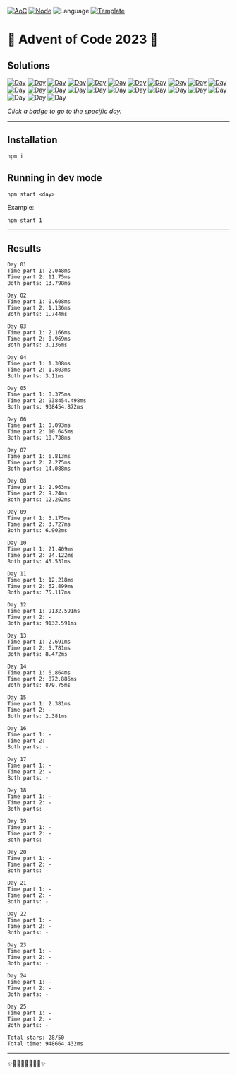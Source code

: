 <!-- Entries between SOLUTIONS and RESULTS tags are auto-generated -->

[![AoC](https://badgen.net/badge/AoC/2023/blue)](https://adventofcode.com/2023)
[![Node](https://badgen.net/badge/Node/v16.13.0+/blue)](https://nodejs.org/en/download/)
![Language](https://badgen.net/badge/Language/TypeScript/blue)
[![Template](https://badgen.net/badge/Template/aocrunner/blue)](https://github.com/caderek/aocrunner)

# 🎄 Advent of Code 2023 🎄

## Solutions

<!--SOLUTIONS-->

[![Day](https://badgen.net/badge/01/%E2%98%85%E2%98%85/green)](src/day01)
[![Day](https://badgen.net/badge/02/%E2%98%85%E2%98%85/green)](src/day02)
[![Day](https://badgen.net/badge/03/%E2%98%85%E2%98%85/green)](src/day03)
[![Day](https://badgen.net/badge/04/%E2%98%85%E2%98%85/green)](src/day04)
[![Day](https://badgen.net/badge/05/%E2%98%85%E2%98%85/green)](src/day05)
[![Day](https://badgen.net/badge/06/%E2%98%85%E2%98%85/green)](src/day06)
[![Day](https://badgen.net/badge/07/%E2%98%85%E2%98%85/green)](src/day07)
[![Day](https://badgen.net/badge/08/%E2%98%85%E2%98%85/green)](src/day08)
[![Day](https://badgen.net/badge/09/%E2%98%85%E2%98%85/green)](src/day09)
[![Day](https://badgen.net/badge/10/%E2%98%85%E2%98%85/green)](src/day10)
[![Day](https://badgen.net/badge/11/%E2%98%85%E2%98%85/green)](src/day11)
[![Day](https://badgen.net/badge/12/%E2%98%85%E2%98%86/yellow)](src/day12)
[![Day](https://badgen.net/badge/13/%E2%98%85%E2%98%85/green)](src/day13)
[![Day](https://badgen.net/badge/14/%E2%98%85%E2%98%85/green)](src/day14)
[![Day](https://badgen.net/badge/15/%E2%98%85%E2%98%86/yellow)](src/day15)
![Day](https://badgen.net/badge/16/%E2%98%86%E2%98%86/gray)
![Day](https://badgen.net/badge/17/%E2%98%86%E2%98%86/gray)
![Day](https://badgen.net/badge/18/%E2%98%86%E2%98%86/gray)
![Day](https://badgen.net/badge/19/%E2%98%86%E2%98%86/gray)
![Day](https://badgen.net/badge/20/%E2%98%86%E2%98%86/gray)
![Day](https://badgen.net/badge/21/%E2%98%86%E2%98%86/gray)
![Day](https://badgen.net/badge/22/%E2%98%86%E2%98%86/gray)
![Day](https://badgen.net/badge/23/%E2%98%86%E2%98%86/gray)
![Day](https://badgen.net/badge/24/%E2%98%86%E2%98%86/gray)
![Day](https://badgen.net/badge/25/%E2%98%86%E2%98%86/gray)

<!--/SOLUTIONS-->

_Click a badge to go to the specific day._

---

## Installation

```
npm i
```

## Running in dev mode

```
npm start <day>
```

Example:

```
npm start 1
```

---

## Results

<!--RESULTS-->

```
Day 01
Time part 1: 2.048ms
Time part 2: 11.75ms
Both parts: 13.798ms
```

```
Day 02
Time part 1: 0.608ms
Time part 2: 1.136ms
Both parts: 1.744ms
```

```
Day 03
Time part 1: 2.166ms
Time part 2: 0.969ms
Both parts: 3.136ms
```

```
Day 04
Time part 1: 1.308ms
Time part 2: 1.803ms
Both parts: 3.11ms
```

```
Day 05
Time part 1: 0.375ms
Time part 2: 938454.498ms
Both parts: 938454.872ms
```

```
Day 06
Time part 1: 0.093ms
Time part 2: 10.645ms
Both parts: 10.738ms
```

```
Day 07
Time part 1: 6.813ms
Time part 2: 7.275ms
Both parts: 14.088ms
```

```
Day 08
Time part 1: 2.963ms
Time part 2: 9.24ms
Both parts: 12.202ms
```

```
Day 09
Time part 1: 3.175ms
Time part 2: 3.727ms
Both parts: 6.902ms
```

```
Day 10
Time part 1: 21.409ms
Time part 2: 24.122ms
Both parts: 45.531ms
```

```
Day 11
Time part 1: 12.218ms
Time part 2: 62.899ms
Both parts: 75.117ms
```

```
Day 12
Time part 1: 9132.591ms
Time part 2: -
Both parts: 9132.591ms
```

```
Day 13
Time part 1: 2.691ms
Time part 2: 5.781ms
Both parts: 8.472ms
```

```
Day 14
Time part 1: 6.864ms
Time part 2: 872.886ms
Both parts: 879.75ms
```

```
Day 15
Time part 1: 2.381ms
Time part 2: -
Both parts: 2.381ms
```

```
Day 16
Time part 1: -
Time part 2: -
Both parts: -
```

```
Day 17
Time part 1: -
Time part 2: -
Both parts: -
```

```
Day 18
Time part 1: -
Time part 2: -
Both parts: -
```

```
Day 19
Time part 1: -
Time part 2: -
Both parts: -
```

```
Day 20
Time part 1: -
Time part 2: -
Both parts: -
```

```
Day 21
Time part 1: -
Time part 2: -
Both parts: -
```

```
Day 22
Time part 1: -
Time part 2: -
Both parts: -
```

```
Day 23
Time part 1: -
Time part 2: -
Both parts: -
```

```
Day 24
Time part 1: -
Time part 2: -
Both parts: -
```

```
Day 25
Time part 1: -
Time part 2: -
Both parts: -
```

```
Total stars: 28/50
Total time: 948664.432ms
```

<!--/RESULTS-->

---

✨🎄🎁🎄🎅🎄🎁🎄✨